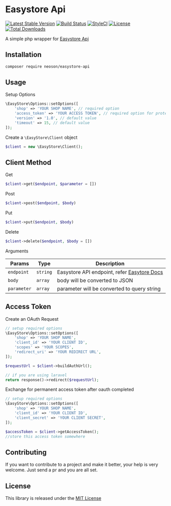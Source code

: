 # Easystore Api
[![Latest Stable Version](https://img.shields.io/packagist/v/neoson/easystore-api.svg)](https://packagist.org/packages/neoson/easystore-api)
[![Build Status](https://img.shields.io/travis/com/neoson/easystore-api.svg)](https://travis-ci.com/neoson/easystore-api)
[![StyleCI](https://github.styleci.io/repos/213283970/shield?branch=master)](https://github.styleci.io/repos/213283970)
[![License](https://img.shields.io/packagist/l/neoson/easystore-api.svg)](https://packagist.org/packages/neoson/easystore-api)
[![Total Downloads](https://img.shields.io/packagist/dt/neoson/easystore-api.svg)](https://packagist.org/packages/neoson/easystore-api)

A simple php wrapper for [Easystore Api](https://developers.easystore.co/)
 
## Installation
```bash
composer require neoson/easystore-api
```

## Usage

Setup Options
```php
\EasyStore\Options::setOptions([
    'shop' => 'YOUR SHOP NAME', // required option
    'access_token' => 'YOUR ACCESS TOKEN', // required option for protected endpoint
    'version' => '1.0', // default value
    'timeout' => 15, // default value
]);
```

Create a `\EasyStore\Client` object
```php
$client = new \EasyStore\Client();
```

## Client Method

Get
```php
$client->get($endpoint, $parameter = [])
```

Post
```php
$client->post($endpoint, $body)
```

Put
```php
$client->put($endpoint, $body)
```

Delete
```php
$client->delete($endpoint, $body = [])
```

Arguments

|Params|Type|Description|
|---|---|---|
|`endpoint`|`string`|Easystore API endpoint, refer [Easytore Docs](https://developers.easystore.co/docs/api/getting-started)
|`body`|`array`|body will be converted to JSON
|`parameter`|`array`|parameter will be converted to query string

## Access Token
Create an OAuth Request

```php
// setup required options
\EasyStore\Options::setOptions([
    'shop' => 'YOUR SHOP NAME', 
    'client_id' => 'YOUR CLIENT ID',
    'scopes' => 'YOUR SCOPES', 
    'redirect_uri' => 'YOUR REDIRECT URL', 
]);

$requestUrl = $client->buildAuthUrl();

// if you are using laravel
return response()->redirect($requestUrl);
```

Exchange for permanent access token after oauth completed

```php
// setup required options
\EasyStore\Options::setOptions([
    'shop' => 'YOUR SHOP NAME', 
    'client_id' => 'YOUR CLIENT ID',
    'client_secret' => 'YOUR CLIENT SECRET',
]);

$accessToken = $client->getAccessToken();
//store this access token somewhere
```

## Contributing

If you want to contribute to a project and make it better, your help is very welcome. Just send a pr and you are all set.

## License

This library is released under the [MIT License](LICENSE)
